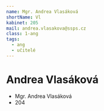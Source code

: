 ```yaml
---
name: Mgr. Andrea Vlasáková
shortName: Vl
kabinet: 205
mail: andrea.vlasakova@ssps.cz
class: 1-ang
tags:
  - ang
  - učitelé
---
```

# Andrea Vlasáková
- Mgr. Andrea Vlasáková
- 204